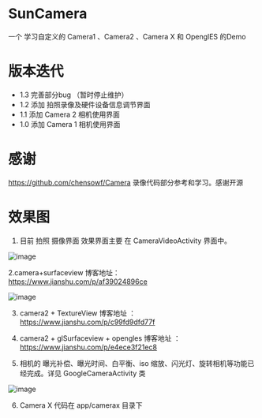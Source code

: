 # SunCamera

一个 学习自定义的 Camera1 、Camera2 、Camera X 和 OpenglES 的Demo

# 版本迭代
 
 -  1.3 完善部分bug （暂时停止维护）
 -  1.2 添加 拍照录像及硬件设备信息调节界面
 -  1.1 添加 Camera 2 相机使用界面
 -  1.0 添加 Camera 1 相机使用界面

# 感谢

https://github.com/chensowf/Camera   录像代码部分参考和学习。感谢开源


# 效果图

1. 目前 拍照 摄像界面 效果界面主要 在 CameraVideoActivity 界面中。

![image](https://github.com/yangmingchuan/CameraMaster/blob/5d92dda84ff32038e7abe94a7a15c40eea7f1a66/app/src/main/res/drawable-v24/64F105A2D530CDE27A0F21CBC6C0B877.gif)

2.camera+surfaceview 博客地址：https://www.jianshu.com/p/af39024896ce

![image](https://upload-images.jianshu.io/upload_images/6188347-cd61d9a329522b0a?imageMogr2/auto-orient/)


3. camera2 + TextureView   博客地址 ： https://www.jianshu.com/p/c99fd9dfd77f

4. camera2 + glSurfaceview  + opengles  博客地址 ： https://www.jianshu.com/p/e4ece3f21ec8

5. 相机的 曝光补偿、曝光时间、白平衡、iso 缩放、闪光灯、旋转相机等功能已经完成。详见 GoogleCameraActivity 类

![image](https://img-blog.csdnimg.cn/2019040210145280.png?x-oss-process=image/watermark,type_ZmFuZ3poZW5naGVpdGk,shadow_10,text_aHR0cHM6Ly9ibG9nLmNzZG4ubmV0L3FxXzI3OTQ4NjU5,size_16,color_FFFFFF,t_70)


6. Camera X 代码在 app/camerax 目录下

